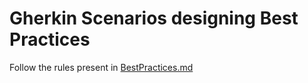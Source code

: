 # Gherkin Scenarios designing Best Practices

Follow the rules present in [BestPractices.md](frontend/packages/dev-console/integration-tests/features/BestPractices.md)
